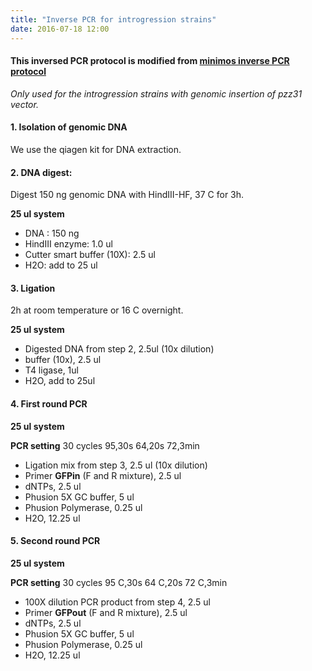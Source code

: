 ```yaml
---
title: "Inverse PCR for introgression strains"
date: 2016-07-18 12:00
---
```


#### This inversed PCR protocol is modified from [minimos inverse PCR protocol](https://www.addgene.org/kits/minimos/)

*Only used for the introgression strains with genomic insertion of pzz31 vector.*

#### 1. Isolation of genomic DNA

We use the qiagen kit for DNA extraction.

#### 2. DNA digest:

Digest 150 ng genomic DNA with HindIII-HF, 37 C for 3h.

**25 ul system**

-  DNA : 150 ng
-  HindIII enzyme: 1.0 ul
-  Cutter smart buffer (10X): 2.5 ul
-  H2O: add to 25 ul


#### 3. Ligation

2h at room temperature or 16 C overnight.

**25 ul system**

-  Digested DNA from step 2, 2.5ul (10x dilution)
-  buffer (10x), 2.5 ul
-  T4 ligase, 1ul
-  H2O, add to 25ul


#### 4. First round PCR

**25 ul system**

**PCR setting**
30 cycles
	95,30s
	64,20s
	72,3min


- Ligation mix from step 3, 2.5 ul (10x dilution)
- Primer **GFPin** (F and R mixture), 2.5 ul
- dNTPs, 2.5 ul
- Phusion 5X GC buffer, 5 ul
- Phusion Polymerase, 0.25 ul
- H2O,  12.25 ul


#### 5. Second round PCR

**25 ul system**

**PCR setting**
30 cycles
	95 C,30s
	64 C,20s
	72 C,3min


- 100X dilution PCR product from step 4, 2.5 ul
- Primer **GFPout** (F and R mixture), 2.5 ul
- dNTPs, 2.5 ul
- Phusion 5X GC buffer, 5 ul
- Phusion Polymerase, 0.25 ul
- H2O, 12.25 ul
